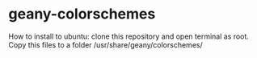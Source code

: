 # geany-colorschemes
How to install to ubuntu:
clone this repository and open terminal as root.
Copy this files to a folder /usr/share/geany/colorschemes/ <br />

